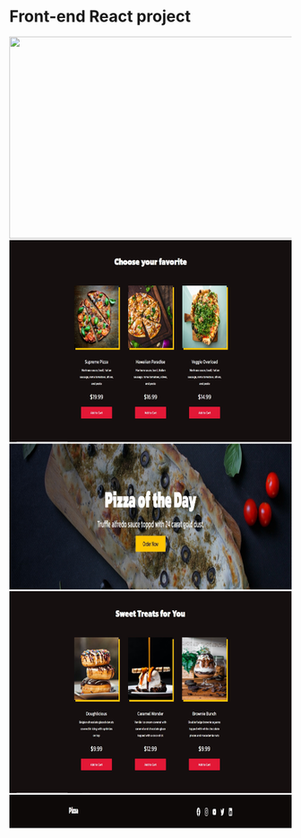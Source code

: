 # Front-end React project

<p align="center">
<img width="650" height="360" src="src/prints/print-1.png">
<img width="650" height="360" src="src/prints/print-2.jpg">
<img width="650" height="260" src="src/prints/print-3.jpg">
<img width="650" height="360" src="src/prints/print-4.jpg">
<img width="650" height="60" src="src/prints/print-5.jpg">
</p>
